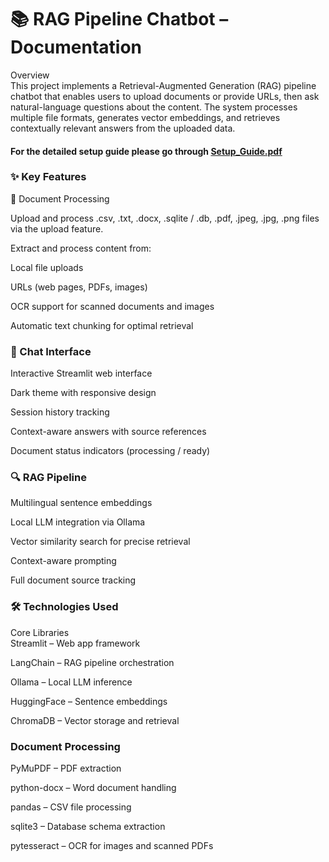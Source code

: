 # 📚 RAG Pipeline Chatbot – Documentation  
Overview  
This project implements a Retrieval-Augmented Generation (RAG) pipeline chatbot that enables users to upload documents or provide URLs, then ask natural-language questions about the content. The system processes multiple file formats, generates vector embeddings, and retrieves contextually relevant answers from the uploaded data.  

#### For the detailed setup guide please go through [Setup_Guide.pdf](https://github.com/RaisaTahasen/Chatbot-RAG/blob/main/Setup%20Guide_Chatbot.pdf)

### ✨ Key Features  
📂 Document Processing  


Upload and process .csv, .txt, .docx, .sqlite / .db, .pdf, .jpeg, .jpg, .png files via the upload feature.  


Extract and process content from:  


Local file uploads  


URLs (web pages, PDFs, images)  


OCR support for scanned documents and images  


Automatic text chunking for optimal retrieval  


### 💬 Chat Interface  
Interactive Streamlit web interface  


Dark theme with responsive design  

 
Session history tracking  


Context-aware answers with source references  


Document status indicators (processing / ready)  


### 🔍 RAG Pipeline  
Multilingual sentence embeddings  


Local LLM integration via Ollama  


Vector similarity search for precise retrieval  


Context-aware prompting  


Full document source tracking  



### 🛠️ Technologies Used  
Core Libraries  
Streamlit – Web app framework  


LangChain – RAG pipeline orchestration  

 
Ollama – Local LLM inference  


HuggingFace – Sentence embeddings  

 
ChromaDB – Vector storage and retrieval  


### Document Processing   
PyMuPDF – PDF extraction  


python-docx – Word document handling  


pandas – CSV file processing  


sqlite3 – Database schema extraction  


pytesseract – OCR for images and scanned PDFs  
